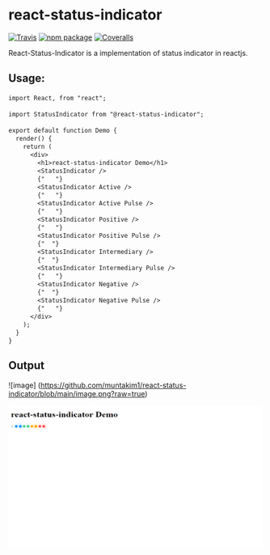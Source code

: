 # react-status-indicator

[![Travis][build-badge]][build]
[![npm package][npm-badge]][npm]
[![Coveralls][coveralls-badge]][coveralls]

React-Status-Indicator is a implementation of status indicator in reactjs.

## Usage:

```
import React, from "react";

import StatusIndicator from "@react-status-indicator";

export default function Demo {
  render() {
    return (
      <div>
        <h1>react-status-indicator Demo</h1>
        <StatusIndicator />
        {"   "}
        <StatusIndicator Active />
        {"   "}
        <StatusIndicator Active Pulse />
        {"   "}
        <StatusIndicator Positive />
        {"   "}
        <StatusIndicator Positive Pulse />
        {"  "}
        <StatusIndicator Intermediary />
        {"  "}
        <StatusIndicator Intermediary Pulse />
        {"   "}
        <StatusIndicator Negative />
        {"  "}
        <StatusIndicator Negative Pulse />
        {"   "}
      </div>
    );
  }
}

```

## Output
![image] (https://github.com/muntakim1/react-status-indicator/blob/main/image.png?raw=true)


![alt text](https://github.com/muntakim1/react-status-indicator/blob/main/image.png?raw=true)

[build-badge]: https://img.shields.io/travis/user/repo/master.png?style=flat-square
[build]: https://travis-ci.org/user/repo
[npm-badge]: https://img.shields.io/npm/v/npm-package.png?style=flat-square
[npm]: https://www.npmjs.org/package/npm-package
[coveralls-badge]: https://img.shields.io/coveralls/user/repo/master.png?style=flat-square
[coveralls]: https://coveralls.io/github/muntakim1/react-status-indicator
